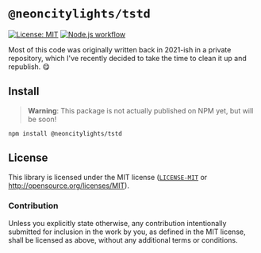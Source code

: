 # `@neoncitylights/tstd`
[![License: MIT](https://img.shields.io/badge/License-MIT-blue.svg)](https://opensource.org/licenses/MIT)
[![Node.js workflow](https://github.com/neoncitylights/tstd/actions/workflows/main.yml/badge.svg)](https://github.com/neoncitylights/tstd/actions/workflows/main.yml)

Most of this code was originally written back in 2021-ish in a private repository, which I've recently decided to take the time to clean it up and republish. 😋

## Install

> **Warning**:
> This package is not actually published on NPM yet, but will be soon!

```
npm install @neoncitylights/tstd
```

## License
This library is licensed under the MIT license ([`LICENSE-MIT`](./LICENSE) or http://opensource.org/licenses/MIT).

### Contribution
Unless you explicitly state otherwise, any contribution intentionally submitted for inclusion in the work by you, as defined in the MIT license, shall be licensed as above, without any additional terms or conditions.
